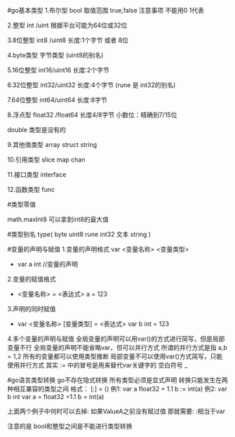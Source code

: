 #go基本类型
1.布尔型 bool
取值范围 true,false
注意事项 不能用0 1代表

2.整型 int /uint
根据平台可能为64位或32位

3.8位整型 int8 /uint8
长度:1个字节 或者 8位

4.byte类型  字节类型
(uint8的别名)

5.16位整型 int16/uint16
长度:2个字节

6.32位整型 int32/uint32
  长度:4个字节
(rune 是 int32的别名)

7.64位整型 int64/uint64
长度:8字节

8.浮点型
float32 /float64
长度4/8字节
小数位：精确到7/15位

double 类型是没有的

9.其他值类型
array struct string

10.引用类型
slice map chan

11.接口类型 interface

12.函数类型 func

#类型零值

math.maxInt8 可以拿到int8的最大值

#类型别名
type(
  byte uint8
  rune int32
  文本 string
)

#变量的声明与赋值
1.变量的声明格式
var <变量名称> <变量类型>
*  var a int //变量的声明

2.变量的赋值格式
* <变量名称> = <表达式>
a  = 123

3.声明的同时赋值
* var <变量名称> [变量类型] = <表达式>
var b int = 123

4.多个变量的声明与赋值
全局变量的声明可以用var()的方式进行简写，但是局部变量不行
全局变量的声明不能省略var，但可以并行方式 所谓的并行方式是指 a,b = 1,2
所有的变量都可以使用类型推断
局部变量不可以使用var()方式简写，只能使用并行方式
其实 := 中的冒号是用来替代var关键字的
空白符号 _


#go语言类型转换
go不存在隐式转换 所有类型必须是显式声明
转换只能发生在两种相互兼容的类型之间
格式：
<ValueA> [:] = <TypeOfValueA>(<VaueB>)
例1:
var a float32 = 1.1
b := int(a)
例2:
var b int 
var a = float32 =1.1
b = int(a)

上面两个例子中何时可以去掉: 如果ValueA之前没有赋过值 那就需要:  :相当于var

注意的是 bool和整型之间是不能进行类型转换
 












